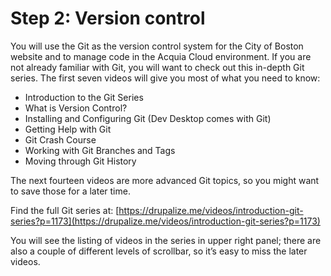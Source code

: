 # Step 2: Version control

You will use the Git as the version control system for the City of Boston website and to manage code in the Acquia Cloud environment. If you are not already familiar with Git, you will want to check out this in-depth Git series. The first seven videos will give you most of what you need to know: 

* Introduction to the Git Series
* What is Version Control?
* Installing and Configuring Git \(Dev Desktop comes with Git\)
* Getting Help with Git
* Git Crash Course
* Working with Git Branches and Tags
* Moving through Git History

The next fourteen videos are more advanced Git topics, so you might want to save those for a later time.  

Find the full Git series at: [https://drupalize.me/videos/introduction-git-series?p=1173](https://drupalize.me/videos/introduction-git-series?p=1173) 

You will see the listing of videos in the series in upper right panel; there are also a couple of different levels of scrollbar, so it’s easy to miss the later videos.   


